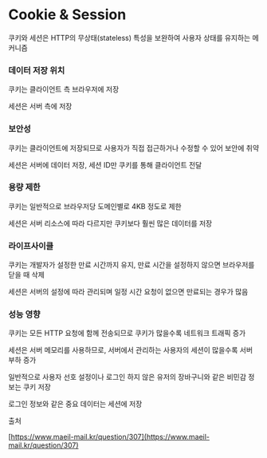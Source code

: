 # Cookie & Session

쿠키와 세션은 HTTP의 무상태(stateless) 특성을 보완하여 사용자 상태를 유지하는 메커니즘

### 데이터 저장 위치

쿠키는 클라이언트 측 브라우저에 저장

세션은 서버 측에 저장

### 보안성

쿠키는 클라이언트에 저장되므로 사용자가 직접 접근하거나 수정할 수 있어 보안에 취약

세션은 서버에 데이터 저장, 세션 ID만 쿠키를 통해 클라이언트 전달

### 용량 제한

쿠키는 일반적으로 브라우저당 도메인별로 4KB 정도로 제한

세션은 서버 리소스에 따라 다르지만 쿠키보다 훨씬 많은 데이터를 저장

### 라이프사이클

쿠키는 개발자가 설정한 만료 시간까지 유지, 만료 시간을 설정하지 않으면 브라우저를 닫을 때 삭제

세션은 서버의 설정에 따라 관리되며 일정 시간 요청이 없으면 만료되는 경우가 많음

### 성능 영향

쿠키는 모든 HTTP 요청에 함께 전송되므로 쿠키가 많을수록 네트워크 트래픽 증가

세션은 서버 메모리를 사용하므로, 서버에서 관리하는 사용자의 세션이 많을수록 서버 부하 증가

일반적으로 사용자 선호 설정이나 로그인 하지 않은 유저의 장바구니와 같은 비민감 정보는 쿠키 저장

로그인 정보와 같은 중요 데이터는 세션에 저장

출처

[https://www.maeil-mail.kr/question/307](https://www.maeil-mail.kr/question/307)